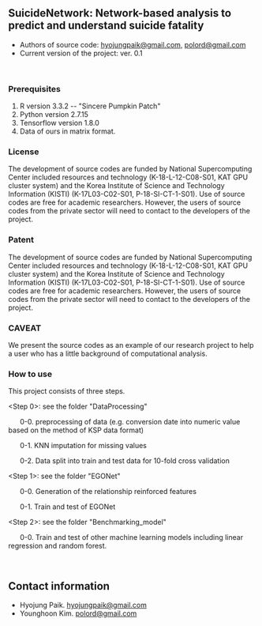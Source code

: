 <p>&nbsp;</p>
<h2><a id="user-content-what-is-this-repository-for" class="anchor" href="https://github.com/srp33/TCGA_RNASeq_Clinical#what-is-this-repository-for" aria-hidden="true"></a>SuicideNetwork: Network-based analysis to predict and understand suicide fatality</h2>
<ul>
<li>Authors of source code: <a href="mailto:hyojungpaik@gmail.com,">hyojungpaik@gmail.com,</a>&nbsp;<a href="mailto:polord@gmail.com ">polord@gmail.com </a></li>
<li>Current version of the project: ver. 0.1</li>
</ul>
<p>&nbsp;</p>
<h3>Prerequisites</h3>
<ol>
<li>R version 3.3.2 -- "Sincere Pumpkin Patch"</li>
<li>Python version 2.7.15</li>
<li>Tensorflow version 1.8.0</li>
<li>Data of ours in matrix format.</li>
</ol>
<h3>License</h3>
<p>The development of source codes are funded by National Supercomputing Center included resources and technology (K-18-L-12-C08-S01, KAT GPU cluster system) and the Korea Institute of Science and Technology Information (KISTI) (K-17L03-C02-S01, P-18-SI-CT-1-S01). Use of source codes are free for academic researchers. However, the users of source codes from the private sector will need to contact to the developers of the project.</p>
<h3>Patent</h3>
<p>The development of source codes are funded by National Supercomputing Center included resources and technology (K-18-L-12-C08-S01, KAT GPU cluster system) and the Korea Institute of Science and Technology Information (KISTI) (K-17L03-C02-S01, P-18-SI-CT-1-S01). Use of source codes are free for academic researchers. However, the users of source codes from the private sector will need to contact to the developers of the project.</p>
<h3>CAVEAT</h3>
<p>We present the source codes as an example of our research project to help a user who has a little background of computational analysis.</p>
<h3>How to use</h3>
<p>This project consists of three steps.</p>
<p>&lt;Step 0&gt;: see the folder "DataProcessing"</p>
<p>&nbsp; &nbsp; &nbsp; 0-0. preprocessing of data (e.g. conversion date into numeric value based on the method of KSP data format)</p>
<p>&nbsp; &nbsp; &nbsp; 0-1. KNN imputation for missing values</p>
<p>&nbsp; &nbsp; &nbsp; 0-2. Data split into train and test data for 10-fold cross validation</p>
<p>&lt;Step 1&gt;: see the folder "EGONet"</p>
<p>&nbsp; &nbsp; &nbsp; 0-0. Generation of the relationship reinforced features</p>
<p>&nbsp; &nbsp; &nbsp; 0-1. Train and test of EGONet</p>
<p>&lt;Step 2&gt;: see the folder "Benchmarking_model"</p>
<p>&nbsp; &nbsp; &nbsp; 0-0. Train and test of other machine learning models including linear regression and random forest.</p>
<p>&nbsp;</p>
<h2><a id="user-content-contact-information" class="anchor" href="https://github.com/srp33/TCGA_RNASeq_Clinical#contact-information" aria-hidden="true"></a>Contact information</h2>
<ul>
<li>Hyojung Paik.&nbsp;<a href="mailto:hyojungpaik@gmail.com,">hyojungpaik@gmail.com</a></li>
<li>Younghoon Kim.&nbsp;<a href="mailto:polord@gmail.com ">polord@gmail.com</a></li>
</ul>
